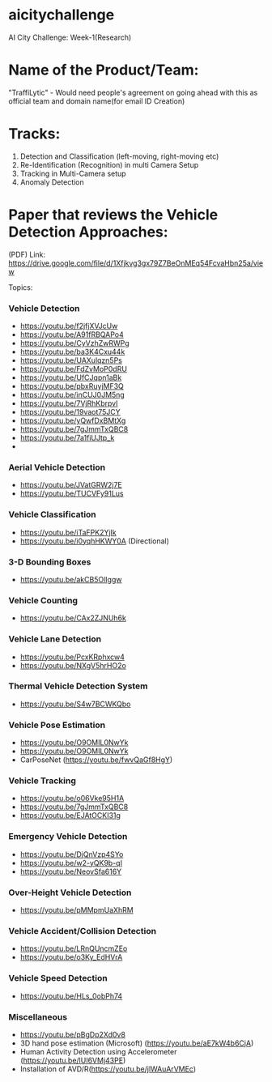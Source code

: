 # aicitychallenge

AI City Challenge: Week-1(Research)
 
# Name of the Product/Team:
"TraffiLytic" - Would need people's agreement on going ahead with this as official team and domain name(for email ID Creation)
 
# Tracks:
1. Detection and Classification (left-moving, right-moving etc)
2. Re-Identification (Recognition) in multi Camera Setup
3. Tracking in Multi-Camera setup
4. Anomaly Detection
 
# Paper that reviews the Vehicle Detection Approaches:
(PDF) Link:
 https://drive.google.com/file/d/1Xfjkvg3gx79Z7BeOnMEq54FcvaHbn25a/view
 
 
Topics:
 
### Vehicle Detection
 
* https://youtu.be/f2jfjXVJcUw
* https://youtu.be/A91fRBQAPo4
* https://youtu.be/CyVzhZwRWPg
* https://youtu.be/ba3K4Cxu44k
* https://youtu.be/UAXulqzn5Ps
* https://youtu.be/FdZvMoP0dRU
* https://youtu.be/UfCJqpn1aBk
* https://youtu.be/pbxRuyjMF3Q
* https://youtu.be/inCUJ0JM5ng
* https://youtu.be/7VjRhKbrpvI
* https://youtu.be/19vaot75JCY
* https://youtu.be/yQwfDxBMtXg
* https://youtu.be/7gJmmTxQBC8
* https://youtu.be/7a1fiUJtp_k
*
### Aerial Vehicle Detection
* https://youtu.be/JVatGRW2j7E
* https://youtu.be/TUCVFy91Lus
 
### Vehicle Classification
 
* https://youtu.be/iTaFPK2YjIk
* https://youtu.be/i0yqhHKWY0A
(Directional)
 
### 3-D Bounding Boxes
 
* https://youtu.be/akCB5OlIggw
 
### Vehicle Counting
 
* https://youtu.be/CAx2ZJNUh6k
 
### Vehicle Lane Detection
 
* https://youtu.be/PcxKRphxcw4
* https://youtu.be/NXgV5hrHO2o
 
### Thermal Vehicle Detection System
 
* https://youtu.be/S4w7BCWKQbo
 
### Vehicle Pose Estimation
 
* https://youtu.be/O9OMIL0NwYk
* https://youtu.be/O9OMIL0NwYk
* CarPoseNet (https://youtu.be/fwvQaGf8HgY)
 
### Vehicle Tracking
 
* https://youtu.be/o06Vke95H1A
* https://youtu.be/7gJmmTxQBC8
* https://youtu.be/EJAtOCKI31g
 
### Emergency Vehicle Detection
 
* https://youtu.be/DjQnVzp4SYo
* https://youtu.be/w2-yQK9b-qI
* https://youtu.be/NeovSfa616Y
 
### Over-Height Vehicle Detection
 
* https://youtu.be/pMMpmUaXhRM
 
### Vehicle Accident/Collision Detection
 
* https://youtu.be/LRnQUncmZEo
* https://youtu.be/o3Ky_EdHVrA
 
### Vehicle Speed Detection
* https://youtu.be/HLs_0obPh74
 
 
### Miscellaneous
 
* https://youtu.be/pBgDp2Xd0v8
* 3D hand pose estimation (Microsoft)
(https://youtu.be/aE7kW4b6CjA)
* Human Activity Detection using Accelerometer
(https://youtu.be/lUI6VMj43PE)
* Installation of AVD/R(https://youtu.be/jlWAuArVMEc)
